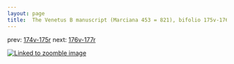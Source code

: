 ```yaml
---
layout: page
title:  The Venetus B manuscript (Marciana 453 = 821), bifolio 175v-176r
---
```


prev: [174v-175r](../174v-175r/) next: [176v-177r](../176v-177r/)



[![Linked to zoomble image](http://www.homermultitext.org/iipsrv?IIIF=/project/homer/pyramidal/deepzoom/hmt/vbbifolio/v1/vb_175v_176r.tif/full/2000,/0/default.jpg)](http://www.homermultitext.org/ict2/?urn=urn:cite2:hmt:vbbifolio.v1:vb_175v_176r)

